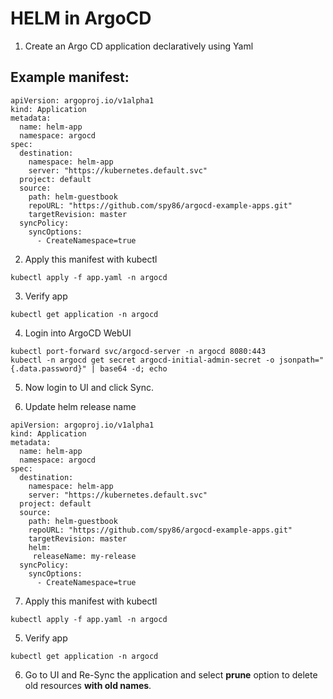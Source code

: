 # HELM in ArgoCD

1. Create an Argo CD application declaratively using Yaml

Example manifest:
---
```
apiVersion: argoproj.io/v1alpha1
kind: Application
metadata: 
  name: helm-app
  namespace: argocd
spec: 
  destination: 
    namespace: helm-app
    server: "https://kubernetes.default.svc"
  project: default
  source: 
    path: helm-guestbook
    repoURL: "https://github.com/spy86/argocd-example-apps.git"
    targetRevision: master
  syncPolicy:
    syncOptions:
      - CreateNamespace=true
```
2. Apply this manifest with kubectl
```
kubectl apply -f app.yaml -n argocd
```
3. Verify app
```
kubectl get application -n argocd
```
4. Login into ArgoCD WebUI
```
kubectl port-forward svc/argocd-server -n argocd 8080:443
kubectl -n argocd get secret argocd-initial-admin-secret -o jsonpath="{.data.password}" | base64 -d; echo
```
5. Now login to UI and click Sync.

6. Update helm release name
```
apiVersion: argoproj.io/v1alpha1
kind: Application
metadata: 
  name: helm-app
  namespace: argocd
spec: 
  destination: 
    namespace: helm-app
    server: "https://kubernetes.default.svc"
  project: default
  source: 
    path: helm-guestbook
    repoURL: "https://github.com/spy86/argocd-example-apps.git"
    targetRevision: master
    helm:
     releaseName: my-release
  syncPolicy:
    syncOptions:
      - CreateNamespace=true
```
7. Apply this manifest with kubectl
```
kubectl apply -f app.yaml -n argocd
```
5. Verify app
```
kubectl get application -n argocd
```
6. Go to UI and Re-Sync the application and select **prune** option to delete old resources **with old names**.